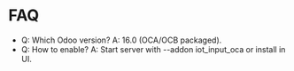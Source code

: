 # FAQ

- Q: Which Odoo version? A: 16.0 (OCA/OCB packaged).
- Q: How to enable? A: Start server with --addon iot_input_oca or install in UI.
